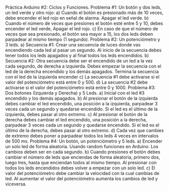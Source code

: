 Práctica Arduino #2: Ciclos y Funciones.
Problema #1:
Un botón y dos leds, un led verde y otro rojo:
a) Cuando el botón es presionado más de 10 veces, debe encender el led rojo en señal
de alarma. Apagar el led verde.
b) Cuando el número de veces que presiones el botón esté entre 5 y 10, debes
encender el led verde, Apagar el led rojo.
c) En caso de que el número de veces que sea presionado, el botón sea mayor a 15,
los dos leds deben parpadear al mismo tiempo (1 segundo).
Problema #2:
Un potenciómetro y 3 leds.
a) Secuencia #1: Crear una secuencia de luces donde vas encendiendo cada led al
pasar un segundo. Al inicio de la secuencia debes tener todos los leds apagados y al
final todos los leds encendidos.
b) Secuencia #2: Otra secuencia debe ser el encendido de un led a la vez cada
segundo, de derecha a izquierda. Debes empezar la secuencia con el led de la
derecha encendido y los demás apagados. Termina la secuencia con el led de la
izquierda encender
c) La secuencia #1 debe activarse si el valor del potenciómetro está entre 0 y 500.
d) La secuencia #2 debe activarse si el valor del potenciómetro está entre 0 y 1000.
Problema #3:
Dos botones (Izquierda y Derecha) y 5 Leds.
a) Inicial con el led #3 encendido y los demás apagados.
b) Al presionar el botón de la izquierda debes cambiar el led encendido, una posición a
la izquierda, parpadear 3 veces cada un segundo y quedarse encendido. Si el led es
el último de la izquierda, debes pasar al otro extremo.
c) Al presionar el botón de la derecha debes cambiar el led encendido, una posición a
la derecha, parpadear 3 veces cada un segundo y quedarse encendido. Si el led es
el último de la derecha, debes pasar al otro extremo.
d) Cada vez que cambies de extremo debes poner a parpadear todos los leds 4 veces
en intervalos de 500 ms.
Problema #4:
Un botón, un potenciómetro y 5 leds.
a) Encender un solo led de forma aleatoria. Usando random funciones en Arduino. Los
cambios deben ser en cada segundo.
b) Cuando presiones el botón debes cambiar el número de leds que enciendas de
forma aleatoria, primero dos, luego tres, hasta que enciendan todos al mismo
tiempo. Al presionar con todos los leds encendidos debes volver a empezar con un
solo led.
c) El valor del potenciómetro debe cambiar la velocidad con la cual cambias de led. Al
aumentar el valor del potenciómetro aumenta los cambios de led y viceversa.

